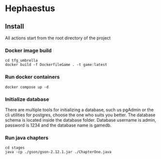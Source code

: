 # Hephaestus

## Install

All actions start from the root directory of the project

### Docker image build

```
cd tfg_umbrella
docker build -f DockerfileGame . -t game:latest
```

### Run docker containers

```
docker compose up -d
```

### Initialize database

There are multiple tools for initializing a database, such us pgAdmin or the cli utilities for postgres, choose the one who suits you better. The database schema is located inside the database folder. Database username is admin, password is 1234 and the database name is gamedb.

### Run java chapters

```
cd stages
java -cp ./gson/gson-2.12.1.jar ./ChapterOne.java
```
